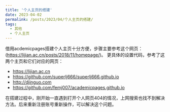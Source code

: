 ```yaml
---
title: '个人主页的搭建'
date: 2023-04-02
permalink: /posts/2023/04/个人主页的搭建/
tags:
  - 其他
  - 个人主页
---
```


借用acdemicpages搭建个人主页十分方便，步骤主要参考这个网页：(https://lijian.ac.cn/posts/2018/11/homepage/)。
更具体的设置代码，参考了这两个主页和它们对应的网页：

* https://lijian.ac.cn
* https://github.com/superlj666/superlj666.github.io
* http://djinguo.com
* https://github.com/femj007/academicpages.github.io

在搭建过程中，刚开始一直遇到打开个人网页404的情况，上网搜索也找不到解决方法。后来重新注册账号重新操作，可以解决这个问题。
